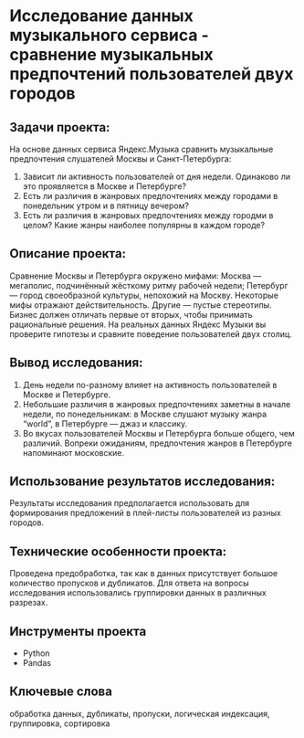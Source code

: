# Исследование данных музыкального сервиса - сравнение музыкальных предпочтений пользователей двух городов


## Задачи проекта:

На основе данных сервиса Яндекс.Музыка сравнить музыкальные предпочтения слушателей Москвы и Санкт-Петербурга:
1. Зависит ли активность пользователей от дня недели. Одинаково ли это проявляется в Москве и Петербурге?
2. Есть ли различия в жанровых предпочтениях между городами в понедельник утром и в пятницу вечером?
3. Есть ли различия в жанровых предпочтениях между городми в целом? Какие жанры наиболее популярны в каждом городе?


## Описание проекта:

Сравнение Москвы и Петербурга окружено мифами:
Москва — мегаполис, подчинённый жёсткому ритму рабочей недели;
Петербург — город своеобразной культуры, непохожий на Москву.
Некоторые мифы отражают действительность. Другие — пустые стереотипы. Бизнес должен отличать первые от вторых, чтобы принимать рациональные решения. На реальных данных Яндекс Музыки вы проверите гипотезы и сравните поведение пользователей двух столиц.


## Вывод исследования:

1. День недели по-разному влияет на активность пользователей в Москве и Петербурге.
2. Небольшие различия в жанровых предпочтениях заметны в начале недели, по понедельникам: в Москве слушают музыку жанра “world”, в Петербурге — джаз и классику.
3. Во вкусах пользователей Москвы и Петербурга больше общего, чем различий. Вопреки ожиданиям, предпочтения жанров в Петербурге напоминают московские.


## Использование результатов исследования:

Результаты исследования предполагается использовать для формирования предложений в плей-листы пользователей из разных городов.


## Технические особенности проекта:

Проведена предобработка, так как в данных присутствует большое количество пропусков и дубликатов.
Для ответа на вопросы исследования использовались группировки данных в различных разрезах.


## Инструменты проекта

- Python
- Pandas


## Ключевые слова

обработка данных, дубликаты, пропуски, логическая индексация, группировка, сортировка
